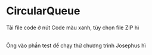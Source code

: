 # CircularQueue

<p>Tải file code ở nút Code màu xanh, tùy chọn file ZIP hì</p>
<br>Ông vào phần test để chạy thử chương trình Josephus hì
